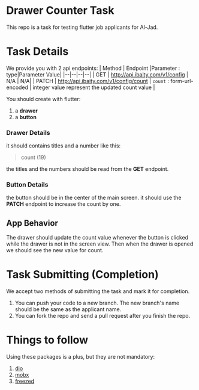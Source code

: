 # Drawer Counter Task
This repo is a task for testing flutter job applicants for Al-Jad.


# Task Details
We provide you with 2 api endpoints:
| Method | Endpoint |Parameter : type|Parameter Value|
|--|--|--|--|
| GET | http://api.ibaity.com/v1/config | N/A | N/A|
| PATCH | http://api.ibaity.com/v1/config/count | `count` : form-url-encoded | integer value represent the updated count value |

You should create with flutter:
 1. a **drawer**
 2. a **button**

### Drawer Details
it should contains titles and a number like this:
> count (19)

 the titles and the numbers should be read from the **GET** endpoint.
 
### Button Details
the button should be in the center of the main screen.
it should use the **PATCH** endpoint to increase the count by one.

## App Behavior
The drawer should update the count value whenever the button is clicked while the drawer is not in the screen view. Then when the drawer is opened we should see the new value for count.

# Task Submitting  (Completion)
We accept two methods of submitting the task and mark it for completion.

 1. You can push your code to a new branch. The new branch's name should be the same as the applicant name.
 2. You can fork the repo and send a pull request after you finish the repo.

# Things to follow
Using these packages is a plus, but they are not mandatory:

 1. [dio](https://pub.dev/packages/dio)
 2. [mobx](https://pub.dev/packages/mobx)
 3. [freezed](https://pub.dev/packages/freezed)
